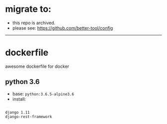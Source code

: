 # migrate to:

- this repo is archived.
- please see: https://github.com/better-tool/config



---


# dockerfile
awesome dockerfile for docker


## python 3.6

- base: `python:3.6.5-alpine3.6`
- install:

```

django 1.11
django-rest-framework


```




